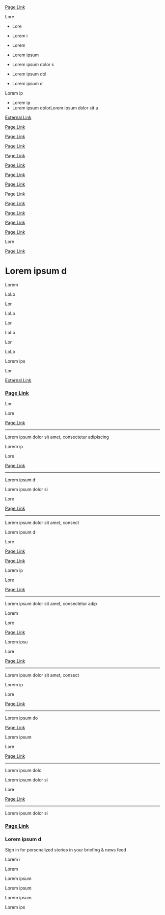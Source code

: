 [Page Link](/placeholder-page "Google News")

Lore

*   Lore
*   Lorem i
*   Lorem
*   Lorem ipsum

*   Lorem ipsum dolor s
*   Lorem ipsum dol

*   Lorem ipsum d

Lorem ip

*   Lorem ip
*   Lorem ipsum dolorLorem ipsum dolor sit a

[](https://example.com/external-link)

[External Link](https://example.com/external-link)

[Page Link](/placeholder-page)

[Page Link](/placeholder-page)

[Page Link](/placeholder-page)

[Page Link](/placeholder-page)

[Page Link](/placeholder-page)

[Page Link](/placeholder-page)

[Page Link](/placeholder-page)

[Page Link](/placeholder-page)

[Page Link](/placeholder-page)

[Page Link](/placeholder-page)

[Page Link](/placeholder-page)

[Page Link](/placeholder-page)

Lore

[Page Link](/placeholder-page "Google News")

Lorem ipsum d
=============

Lorem

LoLo

Lor

LoLo

Lor

LoLo

Lor

LoLo

Lorem ips

Lor

[External Link](https://example.com/external-link)

### [Page Link](/placeholder-page)

[](/placeholder-page)

Lor

Lore

[Page Link](/placeholder-page)

* * *

Lorem ipsum dolor sit amet, consectetur adipiscing

[](/placeholder-page)

Lorem ip

Lore

[Page Link](/placeholder-page)

* * *

Lorem ipsum d

[](/placeholder-page)

Lorem ipsum dolor si

Lore

[Page Link](/placeholder-page)

* * *

Lorem ipsum dolor sit amet, consect

[](/placeholder-page)

Lorem ipsum d

Lore

[Page Link](/placeholder-page)

[Page Link](/placeholder-page)

[](/placeholder-page)

Lorem ip

Lore

[Page Link](/placeholder-page)

* * *

Lorem ipsum dolor sit amet, consectetur adip

[](/placeholder-page)

Lorem

Lore

[Page Link](/placeholder-page)

[](/placeholder-page)

Lorem ipsu

Lore

[Page Link](/placeholder-page)

* * *

Lorem ipsum dolor sit amet, consect

[](/placeholder-page)

Lorem ip

Lore

[Page Link](/placeholder-page)

* * *

Lorem ipsum do

[Page Link](/placeholder-page)

[](/placeholder-page)

Lorem ipsum

Lore

[Page Link](/placeholder-page)

* * *

Lorem ipsum dolo

[](/placeholder-page)

[](/placeholder-page)

Lorem ipsum dolor si

Lore

[Page Link](/placeholder-page)

* * *

Lorem ipsum dolor si

[](/placeholder-page)

### [Page Link](/placeholder-page)

### Lorem ipsum d

Sign in for personalized stories in your briefing & news feed

Lorem i[](https://example.com/external-link)

Lorem

Lorem ipsum

Lorem ipsum

Lorem ipsum

Lorem ips